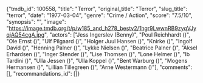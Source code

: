 {"tmdb_id": 100558, "title": "Terror", "original_title": "Terror", "slug_title": "terror", "date": "1977-03-04", "genre": "Crime / Action", "score": "7.5/10", "synopsis": "", "image": "https://image.tmdb.org/t/p/w185_and_h278_bestv2/1hgr9LwwnRB9zyqVJyqjAQ54cgA.jpg", "actors": ["Jess Ingerslev (Benny)", "Poul Reichhardt ()", "Ole Ernst ()", "Ulf Pilgaard ()", "Holger Juul Hansen ()", "Knirke ()", "Ingolf David ()", "Henning Palner ()", "Lykke Nielsen ()", "Beatrice Palner ()", "Aksel Erhardsen ()", "Inger Stender ()", "Lise Thomsen ()", "Lone Helmer ()", "Ib Tardini ()", "Ulla Jessen ()", "Ulla Koppel ()", "Bent Warburg ()", "Mogens Hermansen ()", "Lillian Tillegreen ()", "Arne Westermann  ()"], "comments": [], "recommandations_id": []}